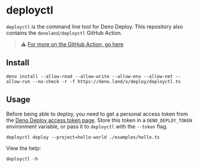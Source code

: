 # deployctl

`deployctl` is the command line tool for Deno Deploy. This repository also
contains the `denoland/deployctl` GitHub Action.

> ⚠ [For more on the GitHub Action, go here](./action/README.md)

## Install

```shell
deno install --allow-read --allow-write --allow-env --allow-net --allow-run --no-check -r -f https://deno.land/x/deploy/deployctl.ts
```

## Usage

Before being able to deploy, you need to get a personal access token from the
[Deno Deploy access token page](https://dash.deno.com/user/access-tokens). Store
this token in a `DENO_DEPLOY_TOKEN` environment variable, or pass it to
`deployctl` with the `--token` flag.

```shell
deployctl deploy --project=hello-world ./examples/hello.ts
```

View the help:

```shell
deployctl -h
```
